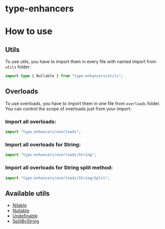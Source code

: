 # type-enhancers

# How to use

## Utils

To use utils, you have to import them in every file with named import from `utils` folder:

```typescript
import type { Nullable } from "type-enhancers/utils";
```

## Overloads

To use overloads, you have to import them in one file from `overloads` folder.
You can control the scope of overloads just from your import:

### Import all overloads:

```typescript
import "type-enhancers/overloads";
```

### Import all overloads for String:

```typescript
import "type-enhancers/overloads/String";
```

### Import all overloads for String split method:

```typescript
import "type-enhancers/overloads/String/Split";
```

## Available utils

+ [Nilable](./utils/Nilable.d.ts)
+ [Nullable](./utils/Nullable.d.ts)
+ [Undefinable](./utils/Undefinable.d.ts)
+ [SplitByString](./utils/SplitByString.d.ts)
